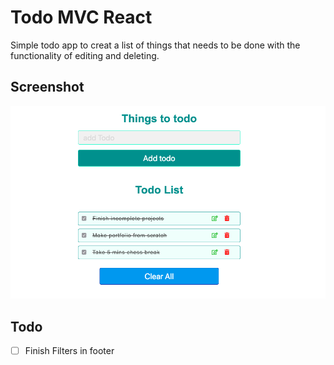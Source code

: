 # Todo MVC React
Simple todo app to creat a list of things that needs to be done with the functionality of editing and deleting. 

## Screenshot
![preview](screenshot.png)

## Todo 
- [ ] Finish Filters in footer